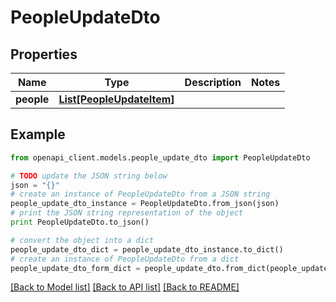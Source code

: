 # PeopleUpdateDto


## Properties
Name | Type | Description | Notes
------------ | ------------- | ------------- | -------------
**people** | [**List[PeopleUpdateItem]**](PeopleUpdateItem.md) |  | 

## Example

```python
from openapi_client.models.people_update_dto import PeopleUpdateDto

# TODO update the JSON string below
json = "{}"
# create an instance of PeopleUpdateDto from a JSON string
people_update_dto_instance = PeopleUpdateDto.from_json(json)
# print the JSON string representation of the object
print PeopleUpdateDto.to_json()

# convert the object into a dict
people_update_dto_dict = people_update_dto_instance.to_dict()
# create an instance of PeopleUpdateDto from a dict
people_update_dto_form_dict = people_update_dto.from_dict(people_update_dto_dict)
```
[[Back to Model list]](../README.md#documentation-for-models) [[Back to API list]](../README.md#documentation-for-api-endpoints) [[Back to README]](../README.md)


